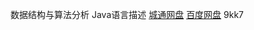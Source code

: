 数据结构与算法分析 Java语言描述 [城通网盘](https://474b.com/f/20525574-481147221-5c3d61) [百度网盘](https://pan.baidu.com/s/135hWyCK3SssLwMmeHn4PCg) 9kk7

